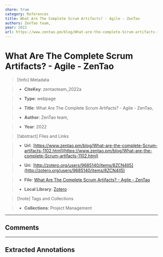 ```yaml
---  
share: true  
category: References  
title: What Are The Complete Scrum Artifacts? - Agile - ZenTao  
authors: ZenTao team,  
year: 2022  
url: https://www.zentao.pm/blog/What-are-the-complete-Scrum-artifacts-1102.html  
---  
```

  
# What Are The Complete Scrum Artifacts? - Agile - ZenTao  
  
> [!info] Metadata  
> - **CiteKey**: zentaoteam_2022a  
> - **Type**: webpage  
> - **Title**: What Are The Complete Scrum Artifacts? - Agile - ZenTao,   
> - **Author**: ZenTao team,  
> - **Year**: 2022   
  
> [!abstract] Files and Links  
> - **Url**: [https://www.zentao.pm/blog/What-are-the-complete-Scrum-artifacts-1102.html](https://www.zentao.pm/blog/What-are-the-complete-Scrum-artifacts-1102.html)  
> - **Uri**: [http://zotero.org/users/9685140/items/8ZCN4II5](http://zotero.org/users/9685140/items/8ZCN4II5)  
> - **File**: [What Are The Complete Scrum Artifacts? - Agile - ZenTao](file:///Users/jan/Zotero/storage/2YVBWSJ6/What-are-the-complete-Scrum-artifacts-1102.html)  
> - **Local Library**: [Zotero]((zotero://select/library/items/8ZCN4II5))  
  
> [!note] Tags and Collections  
> - **Collections**: Project Management  
  
----  
  
## Comments  
  
  
  
----  
  
## Extracted Annotations  
  

